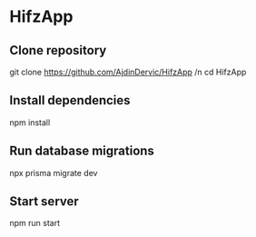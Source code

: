 # HifzApp
## Clone repository
git clone https://github.com/AjdinDervic/HifzApp /n
cd HifzApp
## Install dependencies
npm install
## Run database migrations
npx prisma migrate dev
## Start server
npm run start
